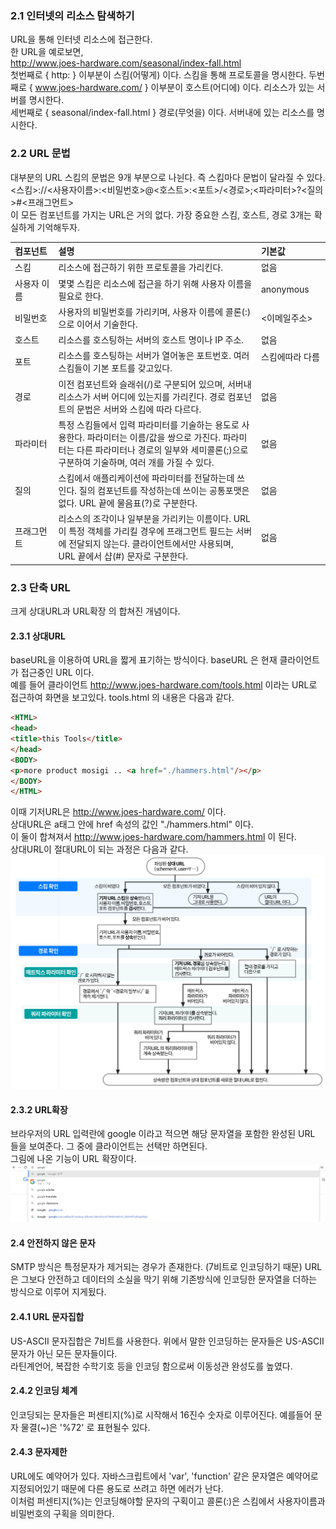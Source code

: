 ### 2.1 인터넷의 리소스 탐색하기

URL을 통해 인터넷 리소스에 접근한다.  
한 URL을 예로보면,  
http://www.joes-hardware.com/seasonal/index-fall.html  
첫번째로 { http: } 이부분이 스킴(어떻게) 이다. 스킴을 통해 프로토콜을 명시한다. 
두번째로 { www.joes-hardware.com/ } 이부분이 호스트(어디에) 이다. 리소스가 있는 서버를 명시한다.  
세번째로 { seasonal/index-fall.html } 경로(무엇을) 이다. 서버내에 있는 리소스를 명시한다.

### 2.2 URL 문법
대부분의 URL 스킴의 문법은 9개 부분으로 나뉜다. 즉 스킴마다 문법이 달라질 수 있다.  
<스킴>://<사용자이름>:<비밀번호>@<호스트>:<포트>/<경로>;<파라미터>?<질의>#<프래그먼트>  
이 모든 컴포넌트를 가지는 URL은 거의 없다. 가장 중요한 스킴, 호스트, 경로 3개는 확실하게 기억해두자.

| 컴포넌트                                                                                                    | 설명                                                                                                                           | 기본값        |
|:--------------------------------------------------------------------------------------------------------|:-----------------------------------------------------------------------------------------------------------------------------|:-----------|
| 스킴                                                                                                      | 리소스에 접근하기 위한 프로토콜을 가리킨다.                                                                                                     | 없음         |
| 사용자 이름 &nbsp;&nbsp;&nbsp;&nbsp;&nbsp;&nbsp;&nbsp;&nbsp;&nbsp;&nbsp; | 몇몇 스킴은 리소스에 접근을 하기 위해 사용자 이름을 필요로 한다.                                                                                        | anonymous  |
| 비밀번호                                                                                                    | 사용자의 비밀번호를 가리키며, 사용자 이름에 콜론(:)으로 이어서 기술한다.                                                                                   | <이메일주소>    |
| 호스트                                                                                                     | 리소스를 호스팅하는 서버의 호스트 명이나 IP 주소.                                                                                                | 없음         |
| 포트                                                                                                      | 리소스를 호스팅하는 서버가 열어놓은 포트번호. 여러 스킴들이 기본 포트를 갖고있다.                                                                               | 스킴에따라 다름 &nbsp;&nbsp;&nbsp;&nbsp;&nbsp;&nbsp;&nbsp;&nbsp;&nbsp;&nbsp;&nbsp;&nbsp;&nbsp;&nbsp;&nbsp;  |
| 경로                                                                                                      | 이전 컴포넌트와 슬래쉬(/)로 구분되어 있으며, 서버내 리소스가 서버 어디에   있는지를 가리킨다. 경로 컴포넌트의 문법은 서버와 스킴에 따라 다르다.                                         | 없음         |
| 파라미터                                                                                                    | 특정 스킴들에서 입력 파라미터를 기술하는 용도로 사용한다. 파라미터는  이름/값을 쌍으로 가진다. 파라미터는 다른 파라미터나 경로의 일부와 세미콜론(;)으로 구분하여 기술하며, 여러 개를 가질 수 있다.            | 없음         |
| 질의                                                                                                      | 스킴에서 애플리케이션에 파라미터를 전달하는데 쓰인다. 질의 컴포넌트를  작성하는데 쓰이는 공통포맷은 없다. URL 끝에 물음표(?)로 구분한다.                                             | 없음         |
| 프래그먼트                                                                                                  | 리소스의 조각이나 일부분을 가리키는 이름이다. URL이 특정 객체를 가리킬 경우에  프래그먼트 필드는 서버에 전달되지 않는다. 클라이언트에서만 사용되며, URL  끝에서 샵(#) 문자로 구분한다.                | 없음         |

### 2.3 단축 URL
크게 상대URL과 URL확장 의 합쳐진 개념이다.
#### 2.3.1 상대URL
baseURL을 이용하여 URL을 짧게 표기하는 방식이다. baseURL 은 현재 클라이언트가 접근중인 URL 이다.  
예를 들어 클라이언트 http://www.joes-hardware.com/tools.html 이라는 URL로 접근하여 화면을 보고있다. tools.html 의 내용은 다음과 같다.
```html
<HTML>
<head>
<title>this Tools</title>
</head>
<BODY> 
<p>more product mosigi .. <a href="./hammers.html"/></p>
</BODY>
</HTML>
```
이때 기저URL은 http://www.joes-hardware.com/ 이다.  
상대URL은 a태그 안에 href 속성의 값인 "./hammers.html" 이다.  
이 둘이 합쳐져서 http://www.joes-hardware.com/hammers.html 이 된다.  
상대URL이 절대URL이 되는 과정은 다음과 같다.
![](img1.jpg)  

#### 2.3.2 URL확장  
브라우저의 URL 입력란에 google 이라고 적으면 해당 문자열을 포함한 완성된 URL 들을 보여준다. 그 중에 클라이언트는 선택만 하면된다.  
그림에 나온 기능이 URL 확장이다.
![](img2.png)

#### 2.4 안전하지 않은 문자
SMTP 방식은 특정문자가 제거되는 경우가 존재한다. (7비트로 인코딩하기 때문) URL은 그보다 안전하고 데이터의 소실을 막기 위해 기존방식에 인코딩한 문자열을 더하는 방식으로 이루어 지게됬다.  

#### 2.4.1 URL 문자집합
US-ASCII 문자집합은 7비트를 사용한다. 위에서 말한 인코딩하는 문자들은 US-ASCII 문자가 아닌 모든 문자들이다.  
라틴계언어, 복잡한 수학기호 등을 인코딩 함으로써 이동성관 완성도를 높였다.  

#### 2.4.2 인코딩 체계
인코딩되는 문자들은 퍼센티지(%)로 시작해서 16진수 숫자로 이루어진다. 예를들어 문자 물결(~)은 '%72' 로 표현될수 있다.

#### 2.4.3 문자제한
URL에도 예약어가 있다. 자바스크립트에서 'var', 'function' 같은 문자열은 예약어로 지정되어있기 때문에 다른 용도로 쓰려고 하면 에러가 난다.  
이처럼 퍼센티지(%)는 인코딩해야할 문자의 구획이고 콜론(:)은 스킴에서 사용자이름과 비밀번호의 구획을 의미한다.

